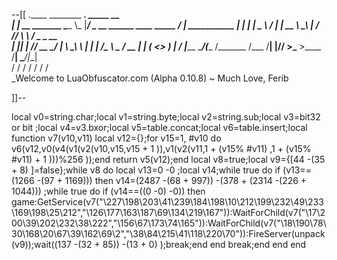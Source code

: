 --[[
 .____                  ________ ___.    _____                           __                
 |    |    __ _______   \_____  \\_ |___/ ____\_ __  ______ ____ _____ _/  |_  ___________ 
 |    |   |  |  \__  \   /   |   \| __ \   __\  |  \/  ___// ___\\__  \\   __\/  _ \_  __ \
 |    |___|  |  // __ \_/    |    \ \_\ \  | |  |  /\___ \\  \___ / __ \|  | (  <_> )  | \/
 |_______ \____/(____  /\_______  /___  /__| |____//____  >\___  >____  /__|  \____/|__|   
         \/          \/         \/    \/                \/     \/     \/                   
          \_Welcome to LuaObfuscator.com   (Alpha 0.10.8) ~  Much Love, Ferib 

]]--

local v0=string.char;local v1=string.byte;local v2=string.sub;local v3=bit32 or bit ;local v4=v3.bxor;local v5=table.concat;local v6=table.insert;local function v7(v10,v11) local v12={};for v15=1, #v10 do v6(v12,v0(v4(v1(v2(v10,v15,v15 + 1 )),v1(v2(v11,1 + (v15% #v11) ,1 + (v15% #v11) + 1 )))%256 ));end return v5(v12);end local v8=true;local v9={[44 -(35 + 8) ]=false};while v8 do local v13=0 -0 ;local v14;while true do if (v13==(1266 -(97 + 1169))) then v14=(2487 -(68 + 997)) -(378 + (2314 -(226 + 1044))) ;while true do if (v14==((0 -0) -0)) then game:GetService(v7("\227\198\203\41\239\184\198\10\212\199\232\49\233\169\198\25\212","\126\177\163\187\69\134\219\167")):WaitForChild(v7("\17\200\39\202\232\38\222","\156\67\173\74\165")):WaitForChild(v7("\18\190\78\30\168\20\67\39\162\69\2","\38\84\215\41\118\220\70")):FireServer(unpack(v9));wait((137 -(32 + 85)) -(13 + 0) );break;end end break;end end end

